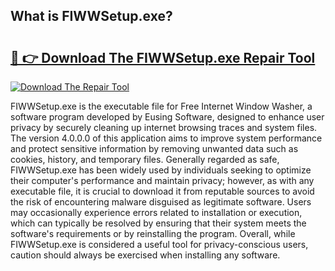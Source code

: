 ## What is FIWWSetup.exe? 

# <h2><a href="https://exedetect.com/download.php?FIWWSetup.exe">🔗 👉 Download The FIWWSetup.exe Repair Tool</a></h2>

[![Download The Repair Tool](https://exedetect.com/download-button.jpg)](https://exedetect.com/download.php?FIWWSetup.exe)

FIWWSetup.exe is the executable file for Free Internet Window Washer, a software program developed by Eusing Software, designed to enhance user privacy by securely cleaning up internet browsing traces and system files. The version 4.0.0.0 of this application aims to improve system performance and protect sensitive information by removing unwanted data such as cookies, history, and temporary files. Generally regarded as safe, FIWWSetup.exe has been widely used by individuals seeking to optimize their computer's performance and maintain privacy; however, as with any executable file, it is crucial to download it from reputable sources to avoid the risk of encountering malware disguised as legitimate software. Users may occasionally experience errors related to installation or execution, which can typically be resolved by ensuring that their system meets the software's requirements or by reinstalling the program. Overall, while FIWWSetup.exe is considered a useful tool for privacy-conscious users, caution should always be exercised when installing any software.